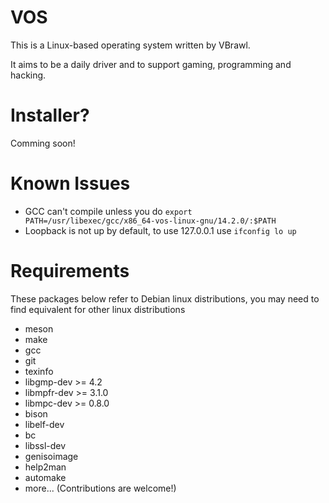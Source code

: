 # VOS

This is a Linux-based operating system written by VBrawl.

It aims to be a daily driver and to support gaming, programming and hacking.

# Installer?

Comming soon!

# Known Issues

* GCC can't compile unless you do `export PATH=/usr/libexec/gcc/x86_64-vos-linux-gnu/14.2.0/:$PATH`
* Loopback is not up by default, to use 127.0.0.1 use `ifconfig lo up`

# Requirements

These packages below refer to Debian linux distributions, you may
need to find equivalent for other linux distributions

* meson
* make
* gcc
* git
* texinfo
* libgmp-dev >= 4.2
* libmpfr-dev >= 3.1.0
* libmpc-dev >= 0.8.0
* bison
* libelf-dev
* bc
* libssl-dev
* genisoimage
* help2man
* automake
* more... (Contributions are welcome!)
